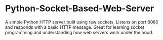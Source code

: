 # Python-Socket-Based-Web-Server
A simple Python HTTP server built using raw sockets. Listens on port 8080 and responds with a basic HTTP message. Great for learning socket programming and understanding how web servers work under the hood.
